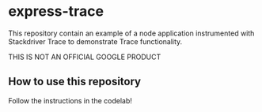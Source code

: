 # express-trace

This repository contain an example of a node application instrumented with Stackdriver Trace to demonstrate Trace functionality.  

THIS IS NOT AN OFFICIAL GOOGLE PRODUCT

## How to use this repository

Follow the instructions in the codelab!
